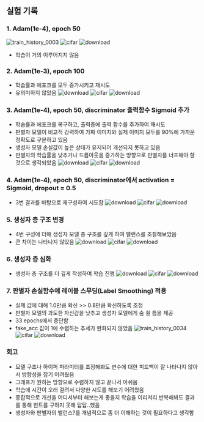 ## 실험 기록

### 1. Adam(1e-4), epoch 50

![train_history_0003](https://github.com/user-attachments/assets/b654ff0f-00f0-4dcf-9e38-be701ab3f7af)
![cifar](https://github.com/user-attachments/assets/730821e1-5fde-4c09-9658-62ed679befa9)
![download](https://github.com/user-attachments/assets/7324e08e-49c2-4e4b-9f27-6d0776a922e8)
- 학습이 거의 이루어지지 않음

### 2. Adam(1e-3), epoch 100
- 학습률과 에포크를 모두 증가시키고 재시도
- 유의미하지 않았음
![download](https://github.com/user-attachments/assets/b75264c3-f368-4182-b948-75ebd7890cc7)
![cifar](https://github.com/user-attachments/assets/77a5a8a4-d30a-4d16-a3d6-62512aa0824b)
![download](https://github.com/user-attachments/assets/2dff07f3-8600-4b3a-b764-b2fd35e9ed17)

### 3. Adam(1e-4), epoch 50, discriminator 출력함수 Sigmoid 추가
- 학습률과 에포크를 복구하고, 출력층에 출력 함수를 추가하여 재시도
- 판별자 모델이 비교적 강력하여 가짜 이미지와 실제 이미지 모두를 90%에 가까운 정확도로 구분하고 있음
- 생성자 모델 손실값이 높은 상태가 유지되어 개선되지 못하고 있음
- 판별자의 학습률을 낮추거나 드롭아웃을 증가하는 방향으로 판별자를 너프해야 할 것으로 생각되었음
![download](https://github.com/user-attachments/assets/cd627143-e066-4e93-88a9-07e0c0fe12bb)
![cifar](https://github.com/user-attachments/assets/2403f090-09b8-4701-91dc-f20a79f13886)
![download](https://github.com/user-attachments/assets/8d8a5ba2-8288-408d-a6f6-77b976493dcf)

### 4. Adam(1e-4), epoch 50, discriminator에서 activation = Sigmoid, dropout = 0.5
- 3번 결과를 바탕으로 재구성하여 시도함
![download](https://github.com/user-attachments/assets/25611374-3fd7-42bd-93fd-6f41769de291)
![cifar](https://github.com/user-attachments/assets/90274cbf-5c62-4a20-9e9d-f85a3551d6d2)
![download](https://github.com/user-attachments/assets/3ce31601-0e56-4156-924d-e958cf7a8f50)

### 5. 생성자 층 구조 변경
- 4번 구성에 더해 생성자 모델 층 구조를 깊게 하여 밸런스를 조절해보았음
- 큰 차이는 나타나지 않았음
![download](https://github.com/user-attachments/assets/c34f8a55-24f6-4d5f-834e-e6cf9b96cb9f)
![cifar](https://github.com/user-attachments/assets/4a75abde-9b85-4622-94a6-190ec0c52dff)
![download](https://github.com/user-attachments/assets/54311870-295c-4333-b341-245afde1e6d2)

### 6. 생성자 층 심화
- 생성자 층 구조를 더 깊게 작성하여 학습 진행
![download](https://github.com/user-attachments/assets/5a5d0808-ef57-4325-a2c7-49a2c78224a4)
![cifar](https://github.com/user-attachments/assets/4b7cc0ab-b029-45a7-8d1a-581c186a01b9)
![download](https://github.com/user-attachments/assets/2d2b0cd1-601f-49ce-94a8-2c3dda5ed591)

### 7. 판별자 손실함수에 레이블 스무딩(Label Smoothing) 적용
- 실제 값에 대해 1.0만큼 확신 >> 0.8만큼 확신하도록 조정
- 판별자 모델의 과도한 자신감을 낮추고 생성자 모델에게 숨 쉴 틈을 제공
- 33 epochs에서 중단함
- fake_acc 값이 1에 수렴하는 추세가 완화되지 않았음
![train_history_0034](https://github.com/user-attachments/assets/23111bd2-2855-4e93-8627-8ed41c3c0fc3)
![cifar](https://github.com/user-attachments/assets/1b272346-95a4-4fcf-a365-caaa5841a178)
![download](https://github.com/user-attachments/assets/054baa30-56fd-486f-bb7a-df1001c86f59)



### 회고
- 모델 구조나 하이퍼 파라미터를 조정해봐도 변수에 대한 피드백이 잘 나타나지 않아서 방향성을 잡기 어려웠음
- 그래프가 원하는 방향으로 수렴하지 않고 끝나서 아쉬움
- 학습에 시간이 오래 걸려서 다양한 시도를 해보기 어려웠음
- 종합적으로 개선을 어디서부터 해보는게 좋을지 학습을 이리저리 반복해봐도 결과를 통해 힌트를 구하지 못해 답답..했음
- 생성자와 판별자의 밸런스?를 개념적으로 좀 더 이해하는 것이 필요하다고 생각함
